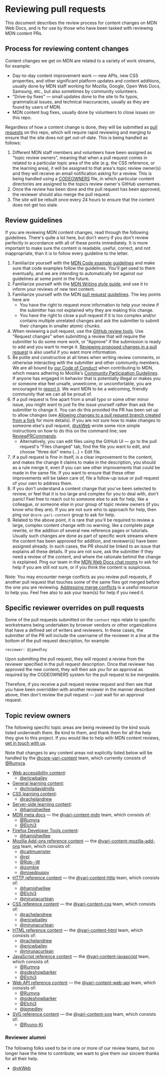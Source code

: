 # Reviewing pull requests

This document describes the review process for content changes on MDN Web Docs,
and is for use by those who have been tasked with reviewing MDN content PRs.

## Process for reviewing content changes

Content changes we get on MDN are related to a variety of work streams,
for example:

- Day-to-day content improvement work — new APIs, new CSS properties, and
  other significant platform updates and content additions, usually done
  by MDN staff working for Mozilla, Google, Open Web Docs, Samsung, etc.,
  but also sometimes by community volunteers.
- "Drive-by fixes" — small updates done to the site to fix typos, grammatical
  issues, and technical inaccuracies, usually as they are found by users of MDN.
- MDN content bug fixes, usually done by volunteers to close issues on this repo.

Regardless of how a content change is done, they will be submitted as
[pull requests](https://github.com/mdn/content/pulls) on this repo, which will
require rapid reviewing and merging to ensure that the site does not get
out-of-date. This is being handled as follows:

1. Different MDN staff members and volunteers have been assigned as "topic
   review owners", meaning that when a pull request comes in related to a
   particular topic area of the site (e.g. the CSS reference, or the learning
   area), it will be assigned to that area's topic review owner(s) and they
   will receive an email notification asking for a review. This is being
   handled using a [CODEOWNERS](https://github.com/mdn/content/blob/main/.github/CODEOWNERS)
   file, in which particular content directories are assigned to the topics
   review owner's GitHub usernames.
2. Once the review has been done and the pull request has been approved, the
   reviewer should also merge the pull request.
3. The site will be rebuilt once every 24 hours to ensure that the content
   does not get too stale.

## Review guidelines

If you are reviewing MDN content changes, read through the following
guidelines. There's quite a lot here, but don't worry if you don't review
perfectly in accordance with all of these points immediately. It is more
important to make sure the content is readable, useful, correct, and not
inappropriate, than it is to follow every guideline to the letter.

1. Familiarize yourself with the [MDN Code example guidelines][]
   and make sure that code examples follow the guidelines. You'll get used to
   them eventually, and we are intending to automatically lint against our
   guidelines at some point in the future.
2. Familiarize yourself with the [MDN Writing style guide][],
   and use it to inform your reviews of new text content.
3. Familiarize yourself with the MDN [pull request guidelines](https://github.com/mdn/content/blob/main/README.md#pull-request-etiquette).
   The key points here are
   - You have the right to request more information to help your review if the
     submitter has not explained why they are making this change.
   - You have the right to close a pull request if it is too complex and/or
     contains multiple unrelated changes and ask the submitter to submit their
     changes in smaller atomic chunks.
4. When reviewing a pull request, use the [GitHub review tools](https://docs.github.com/en/pull-requests/collaborating-with-pull-requests/reviewing-changes-in-pull-requests/about-pull-request-reviews).
   Use "Request changes" when submitting a review that will require the
   submitter to do some more work, or "Approve" if the submission is ready to
   add and you want to merge it. [Reviewing proposed changes in a pull request](https://docs.github.com/en/pull-requests/collaborating-with-pull-requests/reviewing-changes-in-pull-requests/reviewing-proposed-changes-in-a-pull-request)
   is also useful if you want more information.
5. Be polite and constructive at all times when writing review comments, or
   otherwise interacting with the submitter and other community members. We are
   all bound by [our Code of Conduct](CODE_OF_CONDUCT.md) when contributing to
   MDN, which means adhering to Mozilla's [Community Participation Guidelines](https://www.mozilla.org/en-US/about/governance/policies/participation/).
   If anyone has engaged in behavior that is potentially illegal or makes
   you or someone else feel unsafe, unwelcome, or uncomfortable, you are
   encouraged to [report it](https://www.mozilla.org/en-US/about/governance/policies/participation/reporting/).
   We want MDN to be a welcoming, friendly community that we can all be
   proud of.
6. If a pull request is fine apart from a small typo or some other minor
   issue, you might want to just fix the issue yourself rather than ask the
   submitter to change it. You can do this provided the PR has been set up
   to allow changes (see [Allowing changes to a pull request branch created from a fork](https://docs.github.com/en/pull-requests/collaborating-with-pull-requests/working-with-forks/allowing-changes-to-a-pull-request-branch-created-from-a-fork)
   for more details). If you are not sure how to make changes to someone
   else's pull request, [@vkWeb](https://github.com/vkWeb/) wrote some nice
   simple instructions on how to do this on the command line; see
   [ReviewPRCommands](https://gist.github.com/vkWeb/dcec82b079f1edc19478ddb58b0ffc5e).
   - Alternatively, you can edit files using the GitHub UI — go to the pull
     request's "Files changed" tab, find the file you want to edit, and
     choose "three dot" menu (...) > Edit file.
7. If a pull request is fine in itself, is a clear improvement to the content,
   and makes the change it claims to make in the description, you should as a
   rule merge it, even if you can see other improvements that could be made in
   the same file. If you want to ensure that these other improvements will
   be taken care of, file a follow-up issue or pull request of your own to
   address them.
8. If you don't understand a content change that you've been selected to
   review, or feel that it is too large and complex for you to deal with,
   don't panic! Feel free to reach out to someone else to ask for help,
   like a colleague, or someone else in your group of topic review owners
   (if you know who they are). If you are not sure who to approach for help,
   then ping our `@core-yari-content` group to ask for help.
9. Related to the above point, it is rare that you'll be required to review
   a large, complex content change with no warning, like a complete page
   rewrite, or the addition of several new reference pages or tutorials.
   Usually such changes are done as part of specific work streams where
   the content has been approved for addition, and reviewer(s) have been
   assigned already. In such cases, the PR should be linked to an issue
   that explains all these details. If you are not sure, ask the submitter
   if they need a review of the content, and where the rationale behind the
   change is explained. Ping our team in the [MDN Web Docs chat rooms][] to ask for help if you are still not sure, or
   if you think the content is suspicious.

Note: You may encounter merge conflicts as you review pull requests, if another
pull request that touches some of the same files got merged before
the one you are reviewing.
[Addressing merge conflicts](https://docs.github.com/en/pull-requests/collaborating-with-pull-requests/addressing-merge-conflicts)
is a useful resource to help you. Feel free also to ask your team(s) for help
if you need it.

## Specific reviewer overrides on pull requests

Some of the pull requests submitted on the `content` repo relate to specific
workstreams being undertaken by browser vendors or other organizations that
have a defined set of writers and reviewers. In these cases, the submitter
of the PR will include the username of the reviewer in a line at the bottom
of the pull request description, for example:

`reviewer: @jpmedley`

Upon submitting the pull request, they will request a review from the reviewer
specified in the pull request description. Once that reviewer has approved
the new content, they will then ask you for an approval as required by the
CODEOWNERS system for the pull request to be mergeable.

Therefore, if you receive a pull request review request and then see that
you have been overridden with another reviewer in the manner described above,
then don't review the pull request — just wait for an approval request.

## Topic review owners

The following specific topic areas are being reviewed by the kind souls listed
underneath them. Be kind to them, and thank them for all the help they give
to this project. If you would like to help with MDN content reviews,
[get in touch with us][].

Note that changes to any content areas not explicitly listed below will be
handled by the [@core-yari-content](https://github.com/orgs/mdn/teams/core-yari-content)
team, which currently consists of [@Rumyra](https://github.com/Rumyra/).

- [Web accessibility content](https://github.com/mdn/content/tree/main/files/en-us/web/accessibility):
  - [@ericwbailey](https://github.com/ericwbailey)
- [General learning content](https://github.com/mdn/content/tree/main/files/en-us/learn):
  - [@chrisdavidmills](https://github.com/chrisdavidmills/)
- [CSS learning content](https://github.com/mdn/content/tree/main/files/en-us/learn/css):
  - [@rachelandrew](https://github.com/rachelandrew)
- [Server-side learning content](https://github.com/mdn/content/tree/main/files/en-us/learn/server-side):
  - [@hamishwillee](https://github.com/hamishwillee)
- [MDN meta docs](https://github.com/mdn/content/tree/main/files/en-us/mdn)
  — the [@yari-content-mdn](https://github.com/orgs/mdn/teams/yari-content-mdn)
  team, which consists of:
  - [@Rumyra](https://github.com/Rumyra/)
  - [@Elchi3](https://github.com/Elchi3)
- [Firefox Developer Tools content](https://github.com/mdn/content/tree/main/files/en-us/tools):
  - [@hamishwillee](https://github.com/hamishwillee)
- [Mozilla Add-ons reference content](https://github.com/mdn/content/tree/main/files/en-us/mozilla/add-ons)
  — the [@yari-content-mozilla-add-ons](https://github.com/orgs/mdn/teams/yari-content-mozilla-add-ons)
  team, which consists of:
  - [@caitmuenster](https://github.com/caitmuenster)
  - [@rpl](https://github.com/rpl)
  - [@Rob--W](https://github.com/Rob--W)
  - [@zombie](https://github.com/zombie)
  - [@mixedpuppy](https://github.com/mixedpuppy)
- [HTTP reference content](https://github.com/mdn/content/tree/main/files/en-us/web/http)
  — the [@yari-content-http](https://github.com/orgs/mdn/teams/yari-content-http)
  team, which consists of:
  - [@hamishwillee](https://github.com/hamishwillee)
  - [@Elchi3](https://github.com/Elchi3)
  - [@mirunacurtean](https://github.com/mirunacurtean)
- [CSS reference content](https://github.com/mdn/content/tree/main/files/en-us/web/css)
  — the [@yari-content-css](https://github.com/orgs/mdn/teams/yari-content-css)
  team, which consists of:
  - [@rachelandrew](https://github.com/rachelandrew)
  - [@ericwbailey](https://github.com/ericwbailey)
  - [@mirunacurtean](https://github.com/mirunacurtean)
- [HTML reference content](https://github.com/mdn/content/tree/main/files/en-us/web/html)
  — the [@yari-content-html](https://github.com/orgs/mdn/teams/yari-content-html)
  team, which consists of:
  - [@rachelandrew](https://github.com/rachelandrew)
  - [@ericwbailey](https://github.com/ericwbailey)
  - [@mirunacurtean](https://github.com/mirunacurtean)
- [JavaScript reference content](https://github.com/mdn/content/tree/main/files/en-us/web/javascript)
  — the [@yari-content-javascript](https://github.com/orgs/mdn/teams/yari-content-javascript)
  team, which consists of:
  - [@Rumyra](https://github.com/Rumyra)
  - [@sideshowbarker](https://github.com/sideshowbarker)
  - [@Elchi3](https://github.com/Elchi3)
- [Web API reference content](https://github.com/mdn/content/tree/main/files/en-us/web/api)
  — the [@yari-content-web-api](https://github.com/orgs/mdn/teams/yari-content-web-api)
  team, which consists of:
  - [@Rumyra](https://github.com/Rumyra)
  - [@sideshowbarker](https://github.com/sideshowbarker)
  - [@Elchi3](https://github.com/Elchi3)
  - [@jpmedley](https://github.com/jpmedley)
- [SVG reference content](https://github.com/mdn/content/tree/main/files/en-us/web/svg)
  — the [@yari-content-svg](https://github.com/orgs/mdn/teams/yari-content-svg)
  team, which consists of:
  - [@Ryuno-Ki](https://github.com/Ryuno-Ki)

### Reviewer alumni

The following folks used to be in one or more of our review teams, but no
longer have the time to contribute; we want to give them our sincere thanks
for all their help.

- [@vkWeb](https://github.com/vkWeb/)

[get in touch with us]: https://developer.mozilla.org/en-US/docs/MDN/Community/Contributing/Getting_started#what_can_i_do_to_help
[mdn code example guidelines]: https://developer.mozilla.org/en-US/docs/MDN/Writing_guidelines/Writing_style_guide/Code_examples
[mdn writing style guide]: https://developer.mozilla.org/en-US/docs/MDN/Guidelines/Writing_style_guide
[MDN Web Docs chat rooms]: https://developer.mozilla.org/en-US/docs/MDN/Community/Communication_channels
